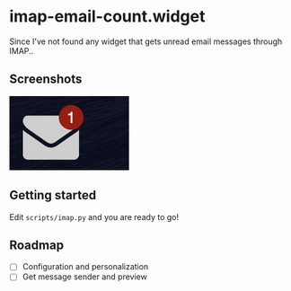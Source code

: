 # imap-email-count.widget

Since I've not found any widget that gets unread email messages through IMAP..

## Screenshots
![Normal Display](https://raw.githubusercontent.com/sammosna/imap-email-count.widget/master/screenshot.png)

## Getting started
Edit `scripts/imap.py` and you are ready to go!

## Roadmap
- [ ] Configuration and personalization
- [ ] Get message sender and preview